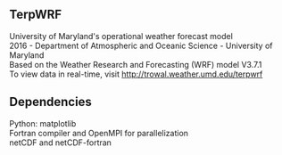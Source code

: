 ## TerpWRF
University of Maryland's operational weather forecast model
<br/>
2016 - Department of Atmospheric and Oceanic Science - University of Maryland
<br/>
Based on the Weather Research and Forecasting (WRF) model V3.7.1
<br/>
To view data in real-time, visit http://trowal.weather.umd.edu/terpwrf
## Dependencies
Python: matplotlib
<br/>
Fortran compiler and OpenMPI for parallelization
<br/> netCDF and netCDF-fortran
